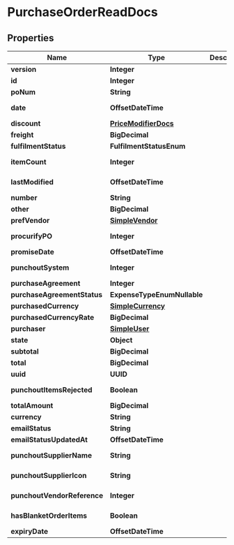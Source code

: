 

# PurchaseOrderReadDocs


## Properties

| Name | Type | Description | Notes |
|------------ | ------------- | ------------- | -------------|
|**version** | **Integer** |  |  [optional] |
|**id** | **Integer** |  |  |
|**poNum** | **String** |  |  [optional] |
|**date** | **OffsetDateTime** |  |  [optional] [readonly] |
|**discount** | [**PriceModifierDocs**](PriceModifierDocs.md) |  |  [optional] |
|**freight** | **BigDecimal** |  |  [optional] |
|**fulfilmentStatus** | **FulfilmentStatusEnum** |  |  [optional] |
|**itemCount** | **Integer** |  |  [optional] [readonly] |
|**lastModified** | **OffsetDateTime** |  |  [optional] [readonly] |
|**number** | **String** |  |  |
|**other** | **BigDecimal** |  |  [optional] |
|**prefVendor** | [**SimpleVendor**](SimpleVendor.md) |  |  |
|**procurifyPO** | **Integer** |  |  [optional] [readonly] |
|**promiseDate** | **OffsetDateTime** |  |  |
|**punchoutSystem** | **Integer** |  |  [optional] [readonly] |
|**purchaseAgreement** | **Integer** |  |  [optional] |
|**purchaseAgreementStatus** | **ExpenseTypeEnumNullable** |  |  [optional] |
|**purchasedCurrency** | [**SimpleCurrency**](SimpleCurrency.md) |  |  |
|**purchasedCurrencyRate** | **BigDecimal** |  |  [optional] |
|**purchaser** | [**SimpleUser**](SimpleUser.md) |  |  |
|**state** | **Object** |  |  [optional] |
|**subtotal** | **BigDecimal** |  |  |
|**total** | **BigDecimal** |  |  |
|**uuid** | **UUID** |  |  |
|**punchoutItemsRejected** | **Boolean** |  |  [optional] [readonly] |
|**totalAmount** | **BigDecimal** |  |  |
|**currency** | **String** |  |  [optional] |
|**emailStatus** | **String** |  |  [optional] |
|**emailStatusUpdatedAt** | **OffsetDateTime** |  |  [optional] |
|**punchoutSupplierName** | **String** |  |  [optional] [readonly] |
|**punchoutSupplierIcon** | **String** |  |  [optional] [readonly] |
|**punchoutVendorReference** | **Integer** |  |  [optional] [readonly] |
|**hasBlanketOrderItems** | **Boolean** |  |  [optional] [readonly] |
|**expiryDate** | **OffsetDateTime** |  |  [optional] |



